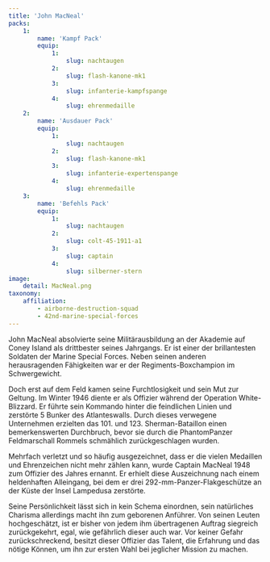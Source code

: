 ```yaml
---
title: 'John MacNeal'
packs:
    1:
        name: 'Kampf Pack'
        equip:
            1:
                slug: nachtaugen
            2:
                slug: flash-kanone-mk1
            3:
                slug: infanterie-kampfspange
            4:
                slug: ehrenmedaille
    2:
        name: 'Ausdauer Pack'
        equip:
            1:
                slug: nachtaugen
            2:
                slug: flash-kanone-mk1
            3:
                slug: infanterie-expertenspange
            4:
                slug: ehrenmedaille
    3:
        name: 'Befehls Pack'
        equip:
            1:
                slug: nachtaugen
            2:
                slug: colt-45-1911-a1
            3:
                slug: captain
            4:
                slug: silberner-stern
image:
    detail: MacNeal.png
taxonomy:
    affiliation:
        - airborne-destruction-squad
        - 42nd-marine-special-forces
---
```


John MacNeal absolvierte seine Militärausbildung an der Akademie auf Coney Island als drittbester seines Jahrgangs. Er ist einer der brillantesten Soldaten der Marine Special Forces. Neben seinen anderen herausragenden Fähigkeiten war er der Regiments-Boxchampion im Schwergewicht.

Doch erst auf dem Feld kamen seine Furchtlosigkeit und sein Mut zur Geltung. Im Winter 1946 diente er als Offizier während der Operation White-Blizzard. Er führte sein Kommando hinter die feindlichen Linien und zerstörte 5 Bunker des Atlanteswalls. Durch dieses verwegene Unternehmen erzielten das 101. und 123. Sherman-Bataillon einen bemerkenswerten Durchbruch, bevor sie durch die PhantomPanzer Feldmarschall Rommels schmählich zurückgeschlagen wurden.

Mehrfach verletzt und so häufig ausgezeichnet, dass er die vielen Medaillen und Ehrenzeichen nicht mehr zählen kann, wurde Captain MacNeal 1948 zum Offizier des Jahres ernannt. Er erhielt diese Auszeichnung nach einem heldenhaften Alleingang, bei dem er drei 292-mm-Panzer-Flakgeschütze an der Küste der Insel Lampedusa zerstörte.

Seine Persönlichkeit lässt sich in kein Schema einordnen, sein natürliches Charisma allerdings macht ihn zum geborenen Anführer. Von seinen Leuten hochgeschätzt, ist er bisher von jedem ihm übertragenen Auftrag siegreich zurückgekehrt, egal, wie gefährlich dieser auch war. Vor keiner Gefahr zurückschreckend, besitzt dieser Offizier das Talent, die Erfahrung und das nötige Können, um ihn zur ersten Wahl bei jeglicher Mission zu machen.
